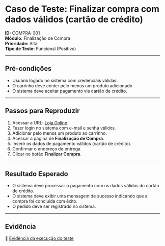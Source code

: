# Caso de Teste: Finalizar compra com dados válidos (cartão de crédito)

**ID:** COMPRA-001  
**Módulo:** Finalização de Compra  
**Prioridade:** Alta  
**Tipo de Teste:** Funcional (Positivo)

---

## Pré-condições
- Usuário logado no sistema com credenciais válidas.  
- O carrinho deve conter pelo menos um produto adicionado.  
- O sistema deve aceitar pagamento via cartão de crédito.

---

## Passos para Reproduzir
1. Acessar a URL: [Loja Online](https://www.automationpratice.com.br/)  
2. Fazer login no sistema com e-mail e senha válidos.  
3. Adicionar pelo menos um produto ao carrinho.  
4. Acessar a página de **Finalização de Compra**.  
5. Inserir os dados de pagamento válidos (cartão de crédito).  
6. Confirmar o endereço de entrega.  
7. Clicar no botão **Finalizar Compra**.

---

## Resultado Esperado
- O sistema deve processar o pagamento com os dados válidos do cartão de crédito.  
- O sistema deve exibir uma mensagem de sucesso indicando que a compra foi concluída com êxito.  
- O pedido deve ser registrado no sistema.

---

## Evidência  
📎 [Evidência da execução do teste](./3_Evidências/3_Finalizacao_de_Compra/COMPRA-001-DADOS_VALIDOS.mp4)

